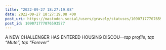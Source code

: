 ```yaml
---
title: "2022-09-27 18:27:19.08"
date: 2022-09-27 18:27:19.08 +00
post_uri: https://mastodon.social/users/gravely/statuses/109071777076593577
post_id: 109071777076593577
---
```

A NEW CHALLENGER HAS ENTERED HOUSING DISCOU—*tap profile, tap “Mute”, tap “Forever”*


